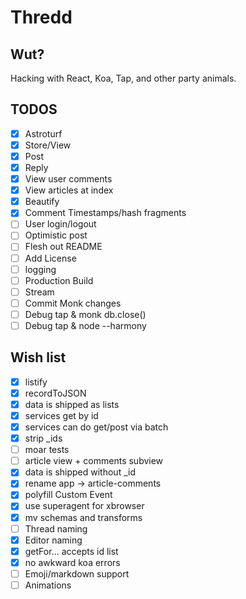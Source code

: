# Thredd

## Wut?

Hacking with React, Koa, Tap, and other party animals.

## TODOS

- [x] Astroturf
- [x] Store/View
- [x] Post
- [x] Reply
- [x] View user comments
- [x] View articles at index
- [x] Beautify
- [x] Comment Timestamps/hash fragments
- [ ] User login/logout
- [ ] Optimistic post
- [ ] Flesh out README
- [ ] Add License
- [ ] logging
- [ ] Production Build
- [ ] Stream
- [ ] Commit Monk changes
- [ ] Debug tap & monk db.close()
- [ ] Debug tap & node --harmony

## Wish list

- [x] listify
- [x] recordToJSON
- [x] data is shipped as lists
- [x] services get by id
- [x] services can do get/post via batch
- [x] strip _ids
- [ ] moar tests
- [ ] article view + comments subview
- [x] data is shipped without _id
- [x] rename app -> article-comments
- [x] polyfill Custom Event
- [x] use superagent for xbrowser
- [x] mv schemas and transforms
- [ ] Thread naming
- [x] Editor naming
- [x] getFor... accepts id list
- [x] no awkward koa errors
- [ ] Emoji/markdown support
- [ ] Animations
